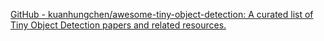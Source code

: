 
[GitHub - kuanhungchen/awesome-tiny-object-detection: A curated list of Tiny Object Detection papers and related resources.](https://github.com/kuanhungchen/awesome-tiny-object-detection)
